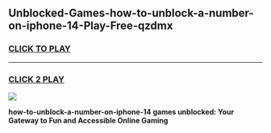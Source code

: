 
## Unblocked-Games-how-to-unblock-a-number-on-iphone-14-Play-Free-qzdmx
<h3>
<a href="https://premium76.site?title=how-to-unblock-a-number-on-iphone-14&ref=23A">CLICK TO PLAY</a></h3>
<hr>

<h3>
<a href="https://premium76.site?title=how-to-unblock-a-number-on-iphone-14&ref=23A">CLICK 2 PLAY</a>
  
</h3>

<a href="https://premium76.site?title=how-to-unblock-a-number-on-iphone-14&ref=23A"><img src="https://clearcache.store/games.png"></a>


**how-to-unblock-a-number-on-iphone-14 games unblocked: Your Gateway to Fun and Accessible Online Gaming**
